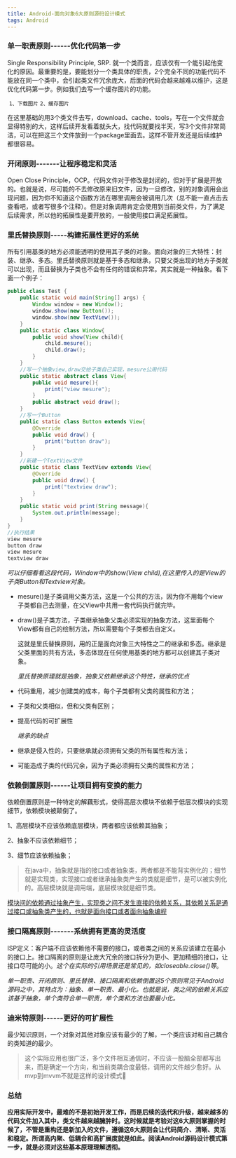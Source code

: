 ```yaml
---
title: Android-面向对象6大原则源码设计模式
tags: Android
---
```


### 单一职责原则------优化代码第一步

Single Responsibility Principle, SRP. 就一个类而言，应该仅有一个能引起他变化的原因。最重要的是，要能划分一个类具体的职责，2个完全不同的功能代码不能放在同一个类中，会引起类文件冗余庞大，后面的代码会越来越难以维护，这是优化代码第一步。例如我们去写一个缓存图片的功能。

​	`1、下载图片` `2、缓存图片`

在这里基础的用3个类文件去写，download、cache、tools，写在一个文件就会显得特别的大，这样后续开发看着就头大，找代码就要找半天，写3个文件非常简洁，可以在把这三个文件放到一个package里面去。这样不管开发还是后续维护都很容易。



### 开闭原则-------让程序稳定和灵活

Open Close Principle，OCP。代码文件对于修改是封闭的，但对于扩展是开放的。也就是说，尽可能的不去修改原来旧文件，因为一旦修改，别的对象调用会出现问题，因为你不知道这个函数方法在哪里调用会被调用几次（总不能一直点击去查看吧，或者写很多个注释）。但是对象调用肯定会使用到当前类文件，为了满足后续需求，所以他的拓展性是要开放的，一般使用接口满足拓展性。



### 里氏替换原则-----构建拓展性更好的系统

所有引用基类的地方必须能透明的使用其子类的对象。面向对象的三大特性：封装、继承、多态。里氏替换原则就是基于多态和继承，只要父类出现的地方子类就可以出现，而且替换为子类也不会有任何的错误和异常。其实就是一种抽象。看下面一个例子：

```java
public class Test {
    public static void main(String[] args) {
        Window window = new Window();
        window.show(new Button());
        window.show(new TextView());
    }
    public static class Window{
        public void show(View child){
            child.mesure();
            child.draw();
        }
    }
    //写一个抽象view,draw交给子类自己实现，mesure公用代码
    public static abstract class View{
        public void mesure(){
            print("view mesure");
        }
        public abstract void draw();
    }
    //写一个Button
    public static class Button extends View{
        @Override
        public void draw() {
            print("button draw");
        }
    }
    //新建一个TextView文件
    public static class TextView extends View{
        @Override
        public void draw() {
            print("textview draw");
        }
    }
    public static void print(String message){
        System.out.println(message);
    }
}
//执行结果
view mesure
button draw
view mesure
textview draw
```

*可以仔细看看这段代码，Window中的show(View child),在这里传入的是View的子类Button和Textview对象。*

* mesure()是子类调用父类方法，这是一个公共的方法，因为你不用每个view子类都自己去测量，在父View中共用一套代码执行就完毕。

* draw()是子类方法，子类继承抽象父类必须实现的抽象方法，这里面每个View都有自己的绘制方法，所以需要每个子类都去自定义。

  这就是里氏替换原则，用的正是面向对象三大特性之二的继承和多态。继承是父类里面的共有方法，多态体现在任何使用基类的地方都可以创建其子类对象。

  

  *里氏替换原理就是抽象，抽象又依赖继承这个特性，继承的优点*

* 代码重用，减少创建类的成本，每个子类都有父类的属性和方法；

* 子类和父类相似，但和父类有区别；

* 提高代码的可扩展性

  *继承的缺点*

* 继承是侵入性的，只要继承就必须拥有父类的所有属性和方法；

* 可能造成子类的代码冗余，因为子类必须拥有父类的属性和方法；

  

### 依赖倒置原则------让项目拥有变换的能力

依赖倒置原则是一种特定的解藕形式，使得高层次模块不依赖于低层次模块的实现细节，依赖模块被颠倒了。

1、高层模块不应该依赖底层模块，两者都应该依赖其抽象；

2、抽象不应该依赖细节；

3、细节应该依赖抽象；

> 在java中，抽象就是指的接口或者抽象类，两者都是不能背实例化的；细节就是实现类，实现接口或者继承抽象类产生的类就是细节，是可以被实例化的。高层模块就是调用端，底层模块就是细节类。

<u>模块间的依赖通过抽象产生，实现类之间不发生直接的依赖关系，其依赖关系是通过接口或抽象类产生的，也就是面向接口或者面向抽象编程</u>



### 接口隔离原则-------系统拥有更高的灵活度

ISP定义：客户端不应该依赖他不需要的接口，或者类之间的关系应该建立在最小的接口上。接口隔离的原则是让庞大冗余的接口拆分为更小、更加精细的接口，让接口尽可能的小。*这个在实际的引用场景还是常见的，如closeable.close()等*。

*单一职责、开闭原则、里氏替换、接口隔离和依赖倒置这5个原则常见于Android源码之中，其特点为：抽象、单一职责、最小化。也就是说，类之间的依赖关系应该基于抽象，单个类符合单一职责，单个类和方法也要最小化。*



### 迪米特原则------更好的可扩展性

最少知识原则，一个对象对其他对象应该有最少的了解，一个类应该对和自己耦合的类知道的最少。

> 这个实际应用也很广泛，多个文件相互通信时，不应该一股脑全部都写出来，而是确定一个方向，和当前类耦合度最低，调用的文件越少愈好。从mvp到mvvm不就是这样的设计模式🐎



### 总结

**应用实际开发中，最难的不是初始开发工作，而是后续的迭代和升级，越来越多的代码文件加入其中，类文件越来越臃肿时。这时候就是考验对这6大原则掌握的时候了，不管是重构还是新加入的文件，遵循这6大原则会让代码简介、清晰、灵活和稳定。所谓高内聚、低耦合和高扩展度就是如此。阅读Android源码设计模式第一步，就是必须对这些基本原理理解透彻。**

